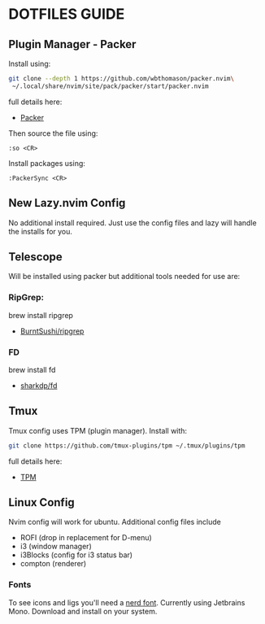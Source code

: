 # DOTFILES GUIDE

## Plugin Manager - Packer

Install using: 

```bash
git clone --depth 1 https://github.com/wbthomason/packer.nvim\
 ~/.local/share/nvim/site/pack/packer/start/packer.nvim
```
full details here:
- [Packer](https://github.com/wbthomason/packer.nvim)
 
Then source the file using:
```
:so <CR>
```
  
Install packages using:
```
:PackerSync <CR> 
```
## New Lazy.nvim Config

No additional install required. Just use the config files and lazy
will handle the installs for you.

## Telescope

Will be installed using packer but additional tools needed for use are:

### RipGrep:

brew install ripgrep

- [BurntSushi/ripgrep](https://github.com/BurntSushi/ripgrep)

### FD

brew install fd

- [sharkdp/fd](https://github.com/sharkdp/fd)


## Tmux

Tmux config uses TPM (plugin manager). Install with:
 
```bash
git clone https://github.com/tmux-plugins/tpm ~/.tmux/plugins/tpm
```
full details here:
- [TPM](https://github.com/tmux-plugins/tpm)

## Linux Config

Nvim config will work for ubuntu. Additional config files include
- ROFI (drop in replacement for D-menu)
- i3 (window manager)
- i3Blocks (config for i3 status bar)
- compton (renderer)

### Fonts
To see icons and ligs you'll need a [nerd font](https://www.nerdfonts.com/). 
Currently using Jetbrains Mono. Download and install on your system.
